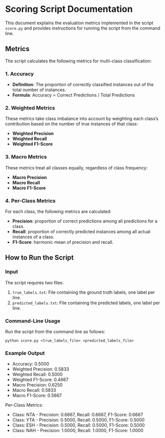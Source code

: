 # Scoring Script Documentation

This document explains the evaluation metrics implemented in the script `score.py` and provides instructions for running the script from the command line.

## Metrics

The script calculates the following metrics for multi-class classification:

### 1. **Accuracy**

- **Definition**: The proportion of correctly classified instances out of the total number of instances.
- **Formula**: Accuracy = Correct Predictions / Total Predictions

### 2. **Weighted Metrics**

These metrics take class imbalance into account by weighting each class’s contribution based on the number of true instances of that class:

- **Weighted Precision**
- **Weighted Recall**
- **Weighted F1-Score**

### 3. **Macro Metrics**

These metrics treat all classes equally, regardless of class frequency:

- **Macro Precision**
- **Macro Recall**
- **Macro F1-Score**

### 4. **Per-Class Metrics**

For each class, the following metrics are calculated:

- **Precision**: proportion of correct predictions among all predictions for a class.
- **Recall**: proportion of correctly predicted instances among all actual instances of a class.
- **F1-Score**: harmonic mean of precision and recall.

## How to Run the Script

### Input

The script requires two files:

1. `true_labels.txt`: File containing the ground truth labels, one label per line.
2. `predicted_labels.txt`: File containing the predicted labels, one label per line.

### Command-Line Usage

Run the script from the command line as follows:

```
python score.py <true_labels_file> <predicted_labels_file>
```

### Example Output

- Accuracy: 0.5000
- Weighted Precision: 0.5833
- Weighted Recall: 0.5000
- Weighted F1-Score: 0.4667
- Macro Precision: 0.6250
- Macro Recall: 0.5833
- Macro F1-Score: 0.5667

Per-Class Metrics:

- Class: NTA - Precision: 0.6667, Recall: 0.6667, F1-Score: 0.6667
- Class: YTA - Precision: 0.5000, Recall: 0.5000, F1-Score: 0.5000
- Class: ESH - Precision: 0.5000, Recall: 0.5000, F1-Score: 0.5000
- Class: NAH - Precision: 1.0000, Recall: 1.0000, F1-Score: 1.0000
